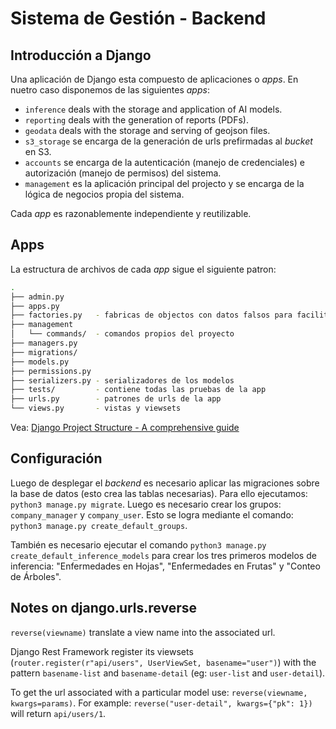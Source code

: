 # Sistema de Gestión - Backend

## Introducción a Django

Una aplicación de Django esta compuesto de aplicaciones o _apps_. En nuetro caso disponemos de las siguientes _apps_:

- `inference` deals with the storage and application of AI models.
- `reporting` deals with the generation of reports (PDFs).
- `geodata` deals with the storage and serving of geojson files.
- `s3_storage` se encarga de la generación de urls prefirmadas al _bucket_ en S3.
- `accounts` se encarga de la autenticación (manejo de credenciales) e autorización (manejo de permisos) del sistema.
- `management` es la aplicación principal del projecto y se encarga de la lógica de negocios propia del sistema.

Cada _app_ es razonablemente independiente y reutilizable.

## Apps

La estructura de archivos de cada _app_ sigue el siguiente patron:

```bash
.
├── admin.py
├── apps.py
├── factories.py   - fabricas de objectos con datos falsos para facilitar pruebas
├── management
│   └── commands/  - comandos propios del proyecto
├── managers.py
├── migrations/
├── models.py
├── permissions.py
├── serializers.py - serializadores de los modelos
├── tests/         - contiene todas las pruebas de la app
├── urls.py        - patrones de urls de la app
└── views.py       - vistas y viewsets
```

Vea: [Django Project Structure - A comprehensive guide](https://medium.com/django-unleashed/django-project-structure-a-comprehensive-guide-4b2ddbf2b6b8)

## Configuración

Luego de desplegar el _backend_ es necesario aplicar las migraciones sobre la base de datos (esto crea las tablas necesarias). Para ello ejecutamos: `python3 manage.py migrate`. Luego es necesario crear los grupos: `company_manager` y `company_user`. Esto se logra mediante el comando: `python3 manage.py create_default_groups`.

También es necesario ejecutar el comando `python3 manage.py create_default_inference_models` para crear los tres primeros modelos de inferencia: "Enfermedades en Hojas", "Enfermedades en Frutas" y "Conteo de Árboles".

## Notes on django.urls.reverse

`reverse(viewname)` translate a view name into the associated url.

Django Rest Framework register its viewsets (`router.register(r"api/users", UserViewSet, basename="user")`) with the pattern `basename-list` and `basename-detail` (eg: `user-list` and `user-detail`).

To get the url associated with a particular model use: `reverse(viewname, kwargs=params)`. For example: `reverse("user-detail", kwargs={"pk": 1})` will return `api/users/1`.
